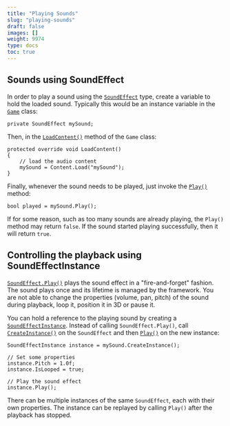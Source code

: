 ```yaml
---
title: "Playing Sounds"
slug: "playing-sounds"
draft: false
images: []
weight: 9974
type: docs
toc: true
---
```


## Sounds using SoundEffect
<!-- language-all: lang-cs -->

In order to play a sound using the [`SoundEffect`][1] type, create a variable to hold the loaded sound. Typically this would be an instance variable in the [`Game`][2] class:

    private SoundEffect mySound;

Then, in the [`LoadContent()`][3] method of the `Game` class:

    protected override void LoadContent()
    {
        // load the audio content
        mySound = Content.Load("mySound");
    }

Finally, whenever the sound needs to be played, just invoke the [`Play()`][4] method:

    bool played = mySound.Play();

If for some reason, such as too many sounds are already playing, the `Play()` method may return `false`. If the sound started playing successfully, then it will return `true`.


  [1]: http://www.monogame.net/documentation/?page=T_Microsoft_Xna_Framework_Audio_SoundEffect
  [2]: http://www.monogame.net/documentation/?page=T_Microsoft_Xna_Framework_Game
  [3]: http://www.monogame.net/documentation/?page=M_Microsoft_Xna_Framework_Game_LoadContent
  [4]: http://www.monogame.net/documentation/?page=M_Microsoft_Xna_Framework_Audio_SoundEffect_Play_1

## Controlling the playback using SoundEffectInstance
[`SoundEffect.Play()`][1] plays the sound effect in a "fire-and-forget" fashion. The sound plays once and its lifetime is managed by the framework. You are not able to change the properties (volume, pan, pitch) of the sound during playback, loop it, position it in 3D or pause it.

You can hold a reference to the playing sound by creating a [`SoundEffectInstance`][2]. Instead of calling `SoundEffect.Play()`, call [`CreateInstance()`][3] on the `SoundEffect` and then [`Play()`][4] on the new instance:

    SoundEffectInstance instance = mySound.CreateInstance();
    
    // Set some properties
    instance.Pitch = 1.0f;
    instance.IsLooped = true;

    // Play the sound effect
    instance.Play();

There can be multiple instances of the same `SoundEffect`, each with their own properties. The instance can be replayed by calling `Play()` after the playback has stopped.


  [1]: http://www.monogame.net/documentation/?page=M_Microsoft_Xna_Framework_Audio_SoundEffect_Play_1
  [2]: http://www.monogame.net/documentation/?page=T_Microsoft_Xna_Framework_Audio_SoundEffectInstance
  [3]: http://www.monogame.net/documentation/?page=M_Microsoft_Xna_Framework_Audio_SoundEffect_CreateInstance
  [4]: http://www.monogame.net/documentation/?page=M_Microsoft_Xna_Framework_Audio_SoundEffectInstance_Play

